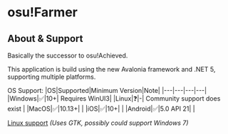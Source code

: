 # osu!Farmer

## About & Support

Basically the successor to osu!Achieved.

This application is build using the new Avalonia framework and .NET 5, supporting multiple platforms.

OS Support:
|OS|Supported|Minimum Version|Note|
|---|---|---|---|
|Windows|✅|10+| Requires WinUI3|
|Linux|❓|-| Community support does exist |
|MacOS|✅|10.13+| |
|iOS|✅|10+| |
|Android|✅|5.0 API 21| |

[Linux support](https://github.com/jsuarezruiz/maui-linux) *(Uses GTK, possibly could support Windows 7)*